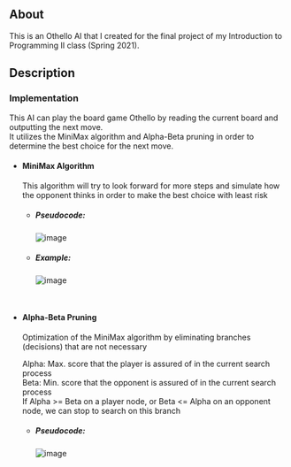 ## About

This is an Othello AI that I created for the final project of my Introduction to Programming II class (Spring 2021).

## Description

### Implementation

This AI can play the board game Othello by reading the current board and outputting the next move.<br/>
It utilizes the MiniMax algorithm and Alpha-Beta pruning in order to determine the best choice for the next move.

- #### MiniMax Algorithm

  This algorithm will try to look forward for more steps and simulate how the opponent thinks in order to make the best choice with least risk
  
  - ##### Pseudocode:
  
    ![image](https://user-images.githubusercontent.com/86511372/173017529-2f9f4ac7-c391-44ea-8823-fc934f7fe349.png)
  
  - ##### Example:
  
    ![image](https://user-images.githubusercontent.com/86511372/173017724-d1e32ae8-839a-4ae4-825e-9628aee3988f.png)
 
<br/>

- #### Alpha-Beta Pruning
  
  Optimization of the MiniMax algorithm by eliminating branches (decisions) that are not necessary
  
  Alpha: Max. score that the player is assured of in the current search process<br/>
  Beta: Min. score that the opponent is assured of in the current search process<br/>
  If Alpha >= Beta on a player node, or Beta <= Alpha on an opponent node, we can stop to search on this branch
  
  - ##### Pseudocode:
  
    ![image](https://user-images.githubusercontent.com/86511372/173018493-5f394244-ea0d-4ec0-b7b9-528a965a8a74.png)
<!--
<br/>

- #### Heuristic Function

### Screenshots
-->
